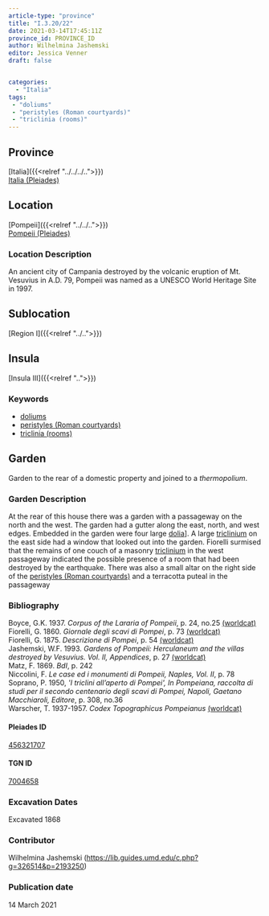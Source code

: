 ```yaml
---
article-type: "province"
title: "I.3.20/22"
date: 2021-03-14T17:45:11Z
province_id: PROVINCE_ID
author: Wilhelmina Jashemski
editor: Jessica Venner
draft: false


categories:
  - "Italia"
tags:
 - "doliums"
 - "peristyles (Roman courtyards)"
 - "triclinia (rooms)"
---
```


## Province
[Italia]({{<relref "../../../..">}}) \
[Italia (Pleiades)](https://pleiades.stoa.org/places/1052)

## Location
[Pompeii]({{<relref "../../..">}}) \
[Pompeii (Pleiades)](https://pleiades.stoa.org/places/433032)


### Location Description
An ancient city of Campania destroyed by the volcanic eruption of Mt. Vesuvius in A.D. 79, Pompeii was named as a UNESCO World Heritage Site in 1997.

## Sublocation
[Region I]({{<relref "../..">}})
## Insula
[Insula III]({{<relref "..">}})

### Keywords
- [doliums](http://vocab.getty.edu/page/aat/300400601)
- [peristyles (Roman courtyards)](http://vocab.getty.edu/page/aat/300080971)
- [triclinia (rooms)](http://vocab.getty.edu/page/aat/300004359)

## Garden
Garden to the rear of a domestic property and joined to a *thermopolium*.

### Garden Description
At the rear of this house there was a garden with a passageway on the north and the west. The garden had a gutter along the east, north, and west edges. Embedded in the garden were four large [dolia](http://vocab.getty.edu/page/aat/300400601)]. A large [triclinium](http://vocab.getty.edu/page/aat/300004359) on the east side had a window that looked out into the garden. Fiorelli surmised that the remains of one couch of a masonry [triclinium](http://vocab.getty.edu/page/aat/300004359) in the west passageway indicated the possible presence of a room that had been destroyed by the earthquake. There was also a small altar on the right side of the [peristyles (Roman courtyards)](http://vocab.getty.edu/page/aat/300080971) and a terracotta puteal in the passageway

### Bibliography

Boyce, G.K. 1937. *Corpus of the Lararia of Pompeii*, p. 24, no.25 [(worldcat)](https://www.worldcat.org/title/corpus-of-the-lararia-of-pompeii/oclc/892026154&referer=brief_results)  
Fiorelli, G. 1860. *Giornale degli scavi di Pompei*, p. 73 [(worldcat)](https://www.worldcat.org/title/giornale-degli-scavi-di-pompei/oclc/10781121)  
Fiorelli, G. 1875. *Descrizione di Pompei*, p. 54 [(worldcat)](https://www.worldcat.org/title/descrizione-di-pompei/oclc/9528380)    
Jashemski, W.F. 1993. *Gardens of Pompeii: Herculaneum and the villas destroyed by Vesuvius. Vol. II, Appendices*, p. 27 [(worldcat)](https://www.worldcat.org/title/gardens-of-pompeii-herculaneum-and-the-villas-destroyed-by-vesuvius-volume-2-appendices/oclc/222353569)  
Matz, F. 1869. *BdI*, p. 242  
Niccolini, F. *Le case ed i monumenti di Pompeii, Naples, Vol. II*, p. 78  
Soprano, P. 1950, *'I triclini all’aperto di Pompei', In Pompeiana, raccolta di studi per il secondo centenario degli scavi di Pompei, Napoli, Gaetano Macchiaroli, Editore*, p. 308, no.36  
Warscher, T. 1937-1957. *Codex Topographicus Pompeianus* [(worldcat)](https://www.worldcat.org/title/codex-topographicus-pompeianus-1937-1957-and-undated/oclc/974375313&referer=brief_results)  


<!--#### Periodo ID-->

<!-- [PERIODO_ID](https://pleiades.stoa.org/places/PLEIADES_ID) -->

#### Pleiades ID
[456321707](https://pleiades.stoa.org/places/456321707)

#### TGN ID
[7004658](http://vocab.getty.edu/page/tgn/7004658)

###  Excavation Dates
Excavated 1868

### Contributor
Wilhelmina Jashemski (https://lib.guides.umd.edu/c.php?g=326514&p=2193250)


### Publication date
14 March 2021
<!-- Format: dd MONTH_NAME yyyy -->

<!-- DATE -->